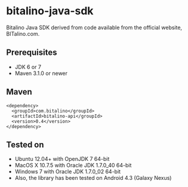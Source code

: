 bitalino-java-sdk
======================================

Bitalino Java SDK derived from code available from the official website, BITalino.com.

## Prerequisites ##
- JDK 6 or 7
- Maven 3.1.0 or newer

## Maven ##
```
<dependency>
  <groupId>com.bitalino</groupId>
  <artifactId>bitalino-api</groupId>
  <version>0.4</version>
</dependency>
```

## Tested on ##
- Ubuntu 12.04+ with OpenJDK 7 64-bit
- MacOS X 10.7.5 with Oracle JDK 1.7.0_40 64-bit
- Windows 7 with Oracle JDK 1.7.0_02 64-bit 
- Also, the library has been tested on Android 4.3 (Galaxy Nexus)

